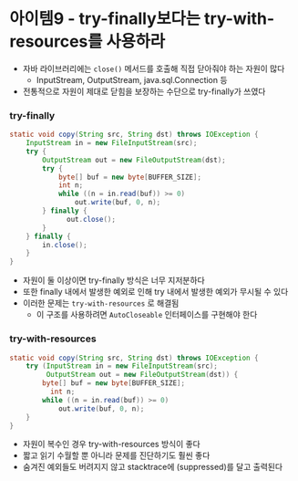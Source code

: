 # 아이템9 - try-finally보다는 try-with-resources를 사용하라

* 자바 라이브러리에는 `close()` 메서드를 호출해 직접 닫아줘야 하는 자원이 많다
  * InputStream, OutputStream, java.sql.Connection 등
* 전통적으로 자원이 제대로 닫힘을 보장하는 수단으로 try-finally가 쓰였다

### try-finally

```java
static void copy(String src, String dst) throws IOException {
  	InputStream in = new FileInputStream(src);
  	try {
      	OutputStream out = new FileOutputStream(dst);
      	try {
          	byte[] buf = new byte[BUFFER_SIZE];
          	int n;
          	while ((n = in.read(buf)) >= 0)
              	out.write(buf, 0, n);
        } finally {
	          out.close();
        }
    } finally {
      	in.close();
    }
}
```

* 자원이 둘 이상이면 try-finally 방식은 너무 지저분하다
* 또한 finally 내에서 발생한 예외로 인해 try 내에서 발생한 예외가 무시될 수 있다
* 이러한 문제는 `try-with-resources` 로 해결됨
  * 이 구조를 사용하려면 `AutoCloseable` 인터페이스를 구현해야 한다

### try-with-resources

```java
static void copy(String src, String dst) throws IOException {
  	try (InputStream in = new FileInputStream(src);
         OutputStream out = new FileOutputStream(dst)) {
      	byte[] buf = new byte[BUFFER_SIZE];
	      int n;
      	while ((n = in.read(buf)) >= 0)
          	out.write(buf, 0, n);
    }
}
```

* 자원이 복수인 경우 try-with-resources 방식이 좋다
* 짧고 읽기 수월할 뿐 아니라 문제를 진단하기도 훨씬 좋다
* 숨겨진 예외들도 버려지지 않고 stacktrace에 (suppressed)를 달고 출력된다
